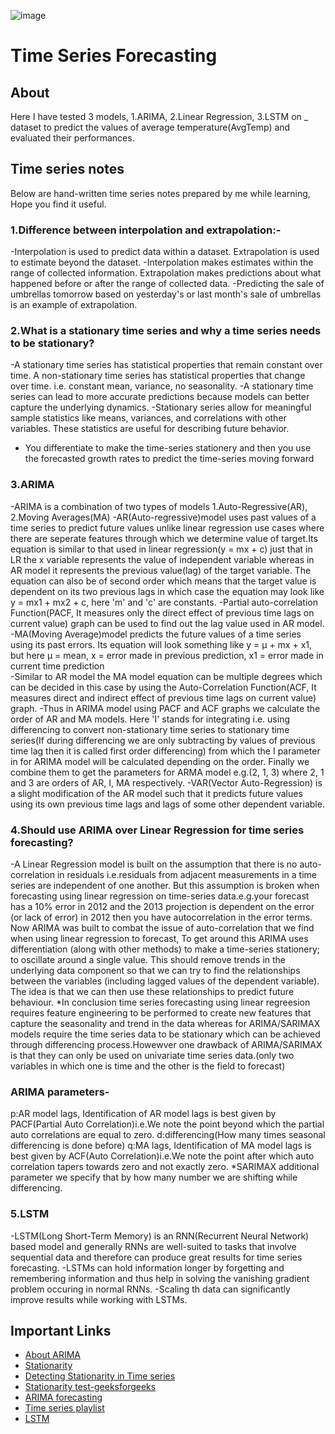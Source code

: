 ![image](https://github.com/Myash21/Time-Series-Forecasting/assets/130383057/d3c212c6-c20e-489f-b196-6c55b73b9993)

# Time Series Forecasting

## About

Here I have tested 3 models, 1.ARIMA, 2.Linear Regression, 3.LSTM on _ dataset to predict the values of average temperature(AvgTemp) and evaluated their performances.

## Time series notes

Below are hand-written time series notes prepared by me while learning, Hope you find it useful.

### 1.Difference between interpolation and extrapolation:-
  -Interpolation is used to predict data within a dataset. Extrapolation is used to estimate beyond the dataset.
  -Interpolation makes estimates within the range of collected information. Extrapolation makes predictions about what happened before or after the range of collected data.
  -Predicting the sale of umbrellas tomorrow based on yesterday's or last month's sale of umbrellas is an example of extrapolation.

### 2.What is a stationary time series and why a time series needs to be stationary?
  -A stationary time series has statistical properties that remain constant over time. A non-stationary time series has statistical properties that change over time.
   i.e. constant mean, variance, no seasonality.
  -A stationary time series can lead to more accurate predictions because models can better capture the underlying dynamics.
  -Stationary series allow for meaningful sample statistics like means, variances, and correlations with other variables. These statistics are useful for describing future behavior.
  - You differentiate to make the time-series stationery and then you use the forecasted growth rates to predict the time-series moving forward

### 3.ARIMA
  -ARIMA is a combination of two types of models 1.Auto-Regressive(AR), 2.Moving Averages(MA)
  -AR(Auto-regressive)model uses past values of a time series to predict future values unlike linear regression use cases where there are seperate features through which we determine value of target.Its equation is similar to that used in linear regression(y = mx + c) just that in LR the x variable represents the value of independent variable whereas in AR model it represents the previous value(lag) of the target variable. The equation can also be of second order which means that the target value is dependent on its two previous lags in which case the equation may look like y = mx1 + mx2 + c, here 'm' and 'c' are constants.
  -Partial auto-correlation Function(PACF, It measures only the direct effect of previous time lags on current value) graph can be used to find out the lag value used in AR model.
  -MA(Moving Average)model predicts the future values of a time series using its past errors. Its equation will look something like y = μ + mx + x1, but here μ = mean, x = error made in previous prediction, x1 = error made in current time prediction  
  -Similar to AR model the MA model equation can be multiple degrees which can be decided in this case by using the Auto-Correlation Function(ACF, It measures direct and indirect effect of previous time lags on current value) graph.
  -Thus in ARIMA model using PACF and ACF graphs we calculate the order of AR and MA models. Here 'I' stands for integrating i.e. using differencing to convert non-stationary time series to stationary time series(If during differencing we are only subtracting by values of previous time lag then it is called first order differencing) from which the I parameter in for ARIMA model will be calculated depending on the order. Finally we combine them to get the parameters for ARMA model e.g.(2, 1, 3) where 2, 1 and 3 are orders of AR, I, MA respectively.
  -VAR(Vector Auto-Regression) is a slight modification of the AR model such that it predicts future values using its own previous time lags and lags of some other dependent variable.


### 4.Should use ARIMA over Linear Regression for time series forecasting?
  -A Linear Regression model is built on the assumption that there is no auto-correlation in residuals i.e.residuals from adjacent measurements in a time series are independent of one another. But this assumption is broken when forecasting using linear regression on time-series data.e.g.your forecast has a 10% error in 2012 and the 2013 projection is dependent on the error (or lack of error) in 2012 then you have autocorrelation in the error terms.
Now ARIMA was built to combat the issue of auto-correlation that we find when using linear regression to forecast, To get around this ARIMA uses differentiation (along with other methods) to make a time-series stationery; to oscillate around a single value. This should remove trends in the underlying data component so that we can try to find the relationships between the variables (including lagged values of the dependent variable). The idea is that we can then use these relationships to predict future behaviour. 
*In conclusion time series forecasting using linear regreesion requires feature engineering to be performed to create new features that capture the seasonality and trend in the data whereas for ARIMA/SARIMAX models require the time series data to be stationary which can be achieved through differencing process.Howewver one drawback of ARIMA/SARIMAX is that they can only be used on univariate time series data.(only two variables in which one is time and the other is the field to forecast) 

### ARIMA parameters-
 p:AR model lags, Identification of AR model lags is best given by PACF(Partial Auto Correlation)i.e.We note the point beyond which the partial auto correlations are
   equal to zero.
 d:differencing(How many times seasonal differencing is done before)
 q:MA lags, Identification of MA model lags is best given by ACF(Auto Correlation)i.e.We note the point after which auto correlation tapers towards zero and not
   exactly zero.
*SARIMAX additional parameter we specify that by how many number we are shifting while differencing.  


### 5.LSTM
  -LSTM(Long Short-Term Memory) is an RNN(Recurrent Neural Network) based model and generally RNNs are well-suited to tasks that involve sequential data and therefore can produce great results for time series forecasting.
  -LSTMs can hold information longer by forgetting and remembering information and thus help in solving the vanishing gradient problem occuring in normal RNNs.
  -Scaling th data can significantly improve results while working with LSTMs.

## Important Links

 - [About ARIMA](https://medium.com/@lewis_b/next-post-eb6b933256a4)
 - [Stationarity](https://towardsdatascience.com/stationarity-in-time-series-analysis-90c94f27322)
 - [Detecting Stationarity in Time series](https://towardsdatascience.com/detecting-stationarity-in-time-series-data-d29e0a21e638)
 - [Stationarity test-geeksforgeeks](https://www.geeksforgeeks.org/how-to-check-if-time-series-data-is-stationary-with-python/)
 - [ARIMA forecasting](https://medium.com/swlh/temperature-forecasting-with-arima-model-in-python-427b2d3bcb53)
 - [Time series playlist](https://www.youtube.com/playlist?list=PLqYFiz7NM_SMC4ZgXplbreXlRY4Jf4zBP)
 - [LSTM](https://www.youtube.com/watch?v=c0k-YLQGKjY)
